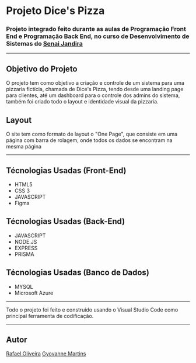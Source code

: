 # Projeto Dice's Pizza

### Projeto integrado feito durante as aulas de Programação Front End e Programação Back End, no curso de Desenvolvimento de Sistemas do [Senai Jandira](https://jandira.sp.senai.br/)

---

## Objetivo do Projeto

O projeto tem como objetivo a criação e controle de um sistema para uma pizzaria fictícia, chamada de Dice's Pizza, tendo desde uma landing page para clientes, até um dashboard para o controle dos admins do sistema, também foi criado todo o layout e identidade visual da pizzaria.

## Layout

O site tem como formato de layout o "One Page", que consiste em uma página com barra de rolagem, onde todos os dados se encontram na mesma página

---

## Técnologias Usadas (Front-End)

* HTML5
* CSS 3
* JAVASCRIPT
* Figma

## Técnologias Usadas (Back-End)

* JAVASCRIPT
* NODE.JS
* EXPRESS
* PRISMA

## Técnologias Usadas (Banco de Dados)

* MYSQL
* Microsoft Azure

---

Todo o projeto foi feito e construído usando o Visual Studio Code como principal ferramenta de codificação.

---

## Autor

[Rafael Oliveira](https://github.com/rafaeloliveira3)
[Gyovanne Martins](https://github.com/GyovanneMS)